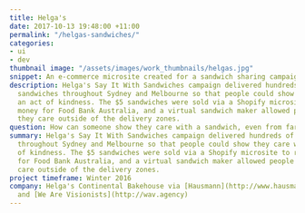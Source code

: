 ```yaml
---
title: Helga's
date: 2017-10-13 19:48:00 +11:00
permalink: "/helgas-sandwiches/"
categories:
- ui
- dev
thumbnail image: "/assets/images/work_thumbnails/helgas.jpg"
snippet: An e-commerce microsite created for a sandwich sharing campaign
description: Helga's Say It With Sandwiches campaign delivered hundreds of gourmet
  sandwiches throughout Sydney and Melbourne so that people could show they care with
  an act of kindness. The $5 sandwiches were sold via a Shopify microsite to raise
  money for Food Bank Australia, and a virtual sandwich maker allowed people to show
  they care outside of the delivery zones.
question: How can someone show they care with a sandwich, even from far away?
summary: Helga's Say It With Sandwiches campaign delivered hundreds of gourmet sandwiches
  throughout Sydney and Melbourne so that people could show they care with an act
  of kindness. The $5 sandwiches were sold via a Shopify microsite to raise money
  for Food Bank Australia, and a virtual sandwich maker allowed people to show they
  care outside of the delivery zones.
project timeframe: Winter 2016
company: Helga's Continental Bakehouse via [Hausmann](http://www.hausmann.com.au)
  and [We Are Visionists](http://wav.agency)
---
```



